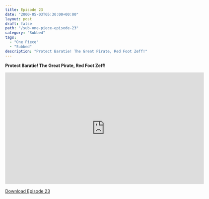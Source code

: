 ```yaml
---
title: Episode 23
date: "2000-05-03T05:30:00+00:00"
layout: post
draft: false
path: "/sub-one-piece-episode-23"
category: "Subbed"
tags:
  - "One Piece"
  - "Subbed"
description: "Protect Baratie! The Great Pirate, Red Foot Zeff!"
---
```


**Protect Baratie! The Great Pirate, Red Foot Zeff!**

<iframe width="640" height="360" src="https://www.fembed.com/v/zyvnkrrw8v1" frameborder="0" marginwidth=0 marginheight=0 scrolling=no allowfullscreen></iframe>

<a href="http://ouo.io/qs/eCodkFEQ?s=https://rapidvid.to/d/https://www.fembed.com/v/zyvnkrrw8v1">Download Episode 23</a>
